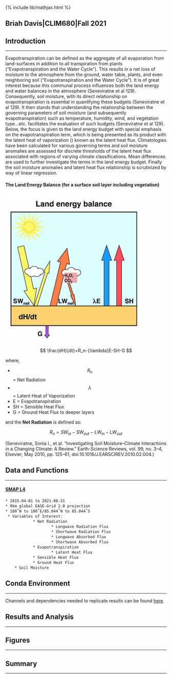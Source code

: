 {% include lib/mathjax.html %}

## Briah Davis|CLIM680|Fall 2021

## Introduction
---
Evapotranspiration can be defined as the aggregate of all evaporation from land-surfaces in addition to all transpiration from plants (“Evapotranspiration and the Water Cycle”). This results in a net loss of moisture to the atmosphere from the ground, water table, plants, and even neighboring soil (“Evapotranspiration and the Water Cycle”). It is of great interest because this communal process influences both the land energy and water balances in the atmosphere (Seneviratne et al 129). Consequently, soil moisture, with its direct relationship on evapotranspiration is essential in quantifying these budgets (Seneviratne et al 129). It then stands that understanding the relationship between the governing parameters of soil moisture (and subsequently evapotranspiration) such as temperature, humidity, wind, and vegetation type…etc. facilitates the evaluation of such budgets (Seneviratne et al 129).
<br> 
Below, the focus is given to the land energy budget with special emphasis on the evapotranspiration term, which is being presented as its product with the latent heat of vaporization () known as the latent heat flux. Climatologies have been calculated for various governing terms and soil moisture anomalies are assessed for discrete thresholds of the latent heat flux associated with regions of varying climate classifications. Mean differences are used to further investigate the terms in the land energy budget. Finally the soil moisture anomalies and latent heat flux relationship is scrutinized by way of linear regression.

#### The Land Energy Balance (for a surface soil layer including vegetation)

![Land Energy Balance](Seneviratne_LandEnergyBalance.png)

$$
\frac{dH}{dt}=R_n-{\lambda}E-SH-G
$$

where, <br>
* $$R_n$$ = Net Radiation <br>
* $${\lambda}$$ = Latent Heat of Vaporization <br>
* E = Evapotranspiration <br>
* SH = Sensible Heat Flux <br>
* G = Ground Heat Flux to deeper layers <br>

and the **Net Radiation** is defined as:

$$
R_n=SW_{in}-SW_{out}-LW_{in}-LW_{out}
$$

(Seneviratne, Sonia I., et al. “Investigating Soil Moisture–Climate Interactions in a Changing Climate: A Review.” Earth-Science Reviews, vol. 99, no. 3–4, Elsevier, May 2010, pp. 125–61, doi:10.1016/J.EARSCIREV.2010.02.004.)

## Data and Functions
---
#### **[SMAP L4](./SMAP.md)**
 
	* 2015-04-01 to 2021-08-31
	* 9km global EASE-Grid 2.0 projection
	* 180˚W to 180˚E/85.044˚N to 85.044˚S
	 * Variables of Interest:
                * Net Radiation  
                        * Longwave Radiation Flux
                        * Shortwave Radiation Flux
                        * Longwave Absorbed Flux
                        * Shortwave Absorbed Flux
                * Evapotranspiration           
                        * Latent Heat Flux
                * Sensible Heat Flux
                * Ground Heat Flux
		* Soil Moisture

## Conda Environment
---
Channels and dependencies needed to replicate results can be found [here](./env.md).

## Results and Analysis
---

## Figures
---

## Summary
---
